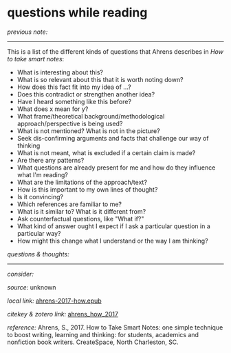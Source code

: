 # questions while reading

_previous note:_  

---

This is a list of the different kinds of questions that Ahrens describes in _How to take smart notes_:

- What is interesting about this?
- What is so relevant about this that it is worth noting down?
- How does this fact fit into my idea of …? 
- Does this contradict or strengthen another idea? 
- Have I heard something like this before? 
- What does x mean for y? 
- What frame/theoretical background/methodological approach/perspective is being used? 
- What is not mentioned? What is not in the picture?
- Seek dis-confirming arguments and facts that challenge our way of thinking
- What is not meant, what is excluded if a certain claim is made? 
- Are there any patterns? 
- What questions are already present for me and how do they influence what I'm reading?
- What are the limitations of the approach/text?
- How is this important to my own lines of thought?
- Is it convincing? 
- Which references are familiar to me? 
- What is it similar to? What is it different from?
- Ask counterfactual questions, like "What if?"
- What kind of answer ought I expect if I ask a particular question in a particular way? 
- How might this change what I understand or the way I am thinking? 


_questions & thoughts:_

--- 

_consider:_ 


_source:_ unknown

_local link:_ [ahrens-2017-how.epub](hook://file/lRSdYh2RT?p=RHJvcGJveC9iaWJsaW9ncmFwaHkgcGRmcw==&n=ahrens-2017-how.epub)

_citekey & zotero link:_ [ahrens_how_2017](zotero://select/items/1_RFS2KGG9)

_reference:_ Ahrens, S., 2017. How to Take Smart Notes: one simple technique to boost writing, learning and thinking: for students, academics and nonfiction book writers. CreateSpace, North Charleston, SC.


